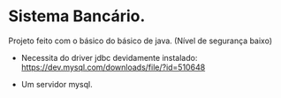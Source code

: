 # Sistema Bancário.

Projeto feito com o básico do básico de java. (Nível de segurança baixo) 

- Necessita do driver jdbc devidamente instalado: https://dev.mysql.com/downloads/file/?id=510648

- Um servidor mysql.
